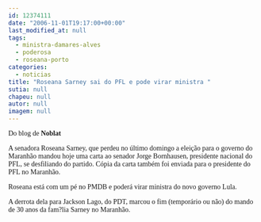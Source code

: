 ```yaml
---
id: 12374111
date: "2006-11-01T19:17:00+00:00"
last_modified_at: null
tags:
  - ministra-damares-alves
  - poderosa
  - roseana-porto
categories:
  - noticias
title: "Roseana Sarney sai do PFL e pode virar ministra "
sutia: null
chapeu: null
autor: null
imagem: null
---
```

<p><P><FONT face=Verdana>Do blog de <STRONG>Noblat</STRONG></FONT></P></p>
<p><P><FONT face=Verdana>A senadora Roseana Sarney, que perdeu no último domingo a eleição para o governo do Maranhão mandou hoje uma carta ao senador Jorge Bornhausen, presidente nacional do PFL, se desfiliando do partido. Cópia da carta também foi enviada para o presidente do PFL no Maranhão.</FONT></P></p>
<p><P><FONT face=Verdana>Roseana está com um pé no PMDB e poderá virar ministra do novo governo Lula.</FONT></P></p>
<p><P><FONT face=Verdana>A derrota dela para Jackson Lago, do PDT, marcou o fim (temporário ou não) do mando de 30 anos da fam?lia Sarney no Maranhão.</FONT></P> </p>
